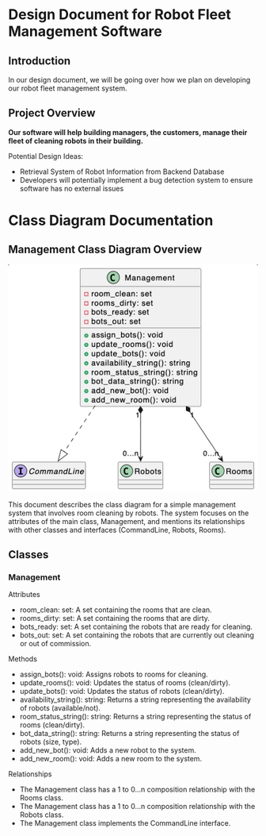 # Design Document for Robot Fleet Management Software
## Introduction
In our design document, we will be going over how we plan on developing our robot fleet management system.

## Project Overview
**Our software will help building managers, the customers, manage their fleet of cleaning robots in their building.**



Potential Design Ideas:

* Retrieval System of Robot Information from Backend Database
* Developers will potentially implement a bug detection system to ensure software has no external issues

# Class Diagram Documentation

## Management Class Diagram Overview

![Diagram Description](images/management_class_diagram.png)

This document describes the class diagram for a simple management system that involves room cleaning by robots. The system focuses on the attributes of the main class, Management, and mentions its relationships with other classes and interfaces (CommandLine, Robots, Rooms). 

## Classes
### Management

Attributes

* room_clean: set: A set containing the rooms that are clean.
* rooms_dirty: set: A set containing the rooms that are dirty.
* bots_ready: set: A set containing the robots that are ready for cleaning.
* bots_out: set: A set containing the robots that are currently out cleaning or out of commission.

Methods

* assign_bots(): void: Assigns robots to rooms for cleaning.
* update_rooms(): void: Updates the status of rooms (clean/dirty).
* update_bots(): void: Updates the status of robots (clean/dirty).
* availability_string(): string: Returns a string representing the availability of robots (available/not).
* room_status_string(): string: Returns a string representing the status of rooms (clean/dirty).
* bot_data_string(): string: Returns a string representing the status of robots (size, type).
* add_new_bot(): void: Adds a new robot to the system.
* add_new_room(): void: Adds a new room to the system.

Relationships

* The Management class has a 1 to 0...n  composition relationship with the Rooms class.
* The Management class has a 1 to 0...n composition relationship with the Robots class.
* The Management class implements the CommandLine interface.
